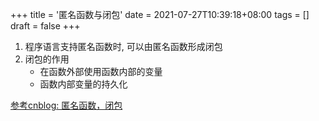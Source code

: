 +++
title = '匿名函数与闭包'
date = 2021-07-27T10:39:18+08:00
tags = []
draft = false
+++

1. 程序语言支持匿名函数时, 可以由匿名函数形成闭包
2.  闭包的作用
    -  在函数外部使用函数内部的变量
    -  函数内部变量的持久化


[参考cnblog: 匿名函数，闭包](https://www.cnblogs.com/gdf456/p/10213232.html)
